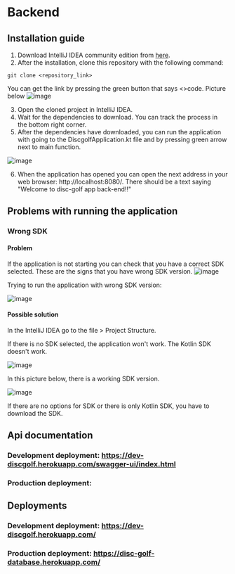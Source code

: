 # Backend
## Installation guide
1. Download IntelliJ IDEA community edition from [here](https://www.jetbrains.com/idea/download/?_gl=1*phc1uq*_ga*MjEyMDkxOTk2Ni4xNjc1MDAyNTg1*_ga_9J976DJZ68*MTY3Nzc1NDE1NS4yNC4wLjE2Nzc3NTQxNTUuNjAuMC4w&_ga=2.93546653.182904658.1677590773-2120919966.1675002585#section=windows). 
2. After the installation, clone this repository with the following command:
```
git clone <repository_link>
```
You can get the link by pressing the green button that says <>code. Picture below
![image](https://user-images.githubusercontent.com/92360393/222408541-e32050a1-fe4e-45da-967d-38c425578467.png)

3. Open the cloned project in IntelliJ IDEA.
4. Wait for the dependencies to download. You can track the process in the bottom right corner.
5. After the dependencies have downloaded, you can run the application with going to the DiscgolfApplication.kt file and by pressing green arrow next to main function.

![image](https://user-images.githubusercontent.com/92360393/222409966-0fe0b2ee-3931-4589-8e16-1b8cacf0488f.png)


6. When the application has opened you can open the next address in your web browser: http://localhost:8080/. There should be a text saying "Welcome to disc-golf app back-end!!"

## Problems with running the application
### Wrong SDK
#### Problem
If the application is not starting you can check that you have a correct SDK selected. 
These are the signs that you have wrong SDK version.
![image](https://user-images.githubusercontent.com/92360393/222414193-10214288-db2c-438d-ae44-00eaeefb22cc.png) 

Trying to run the application with wrong SDK version:

![image](https://user-images.githubusercontent.com/92360393/222414244-7dabc41c-d882-46ba-b8fb-0664e2c6ca96.png)

#### Possible solution

In the IntelliJ IDEA go to the file > Project Structure. 

If there is no SDK selected, the application won't work. The Kotlin SDK doesn't work.

![image](https://user-images.githubusercontent.com/92360393/222412647-305678cb-4bbd-4840-960b-da8d06afde3d.png)
 
 In this picture below, there is a working SDK version. 

![image](https://user-images.githubusercontent.com/92360393/222412782-b5a2fd8e-bb37-4833-9278-b9ef80530601.png)

If there are no options for SDK or there is only Kotlin SDK, you have to download the SDK.

## Api documentation
### Development deployment: https://dev-discgolf.herokuapp.com/swagger-ui/index.html
### Production deployment: 

## Deployments
### Development deployment: https://dev-discgolf.herokuapp.com/
### Production deployment: https://disc-golf-database.herokuapp.com/
